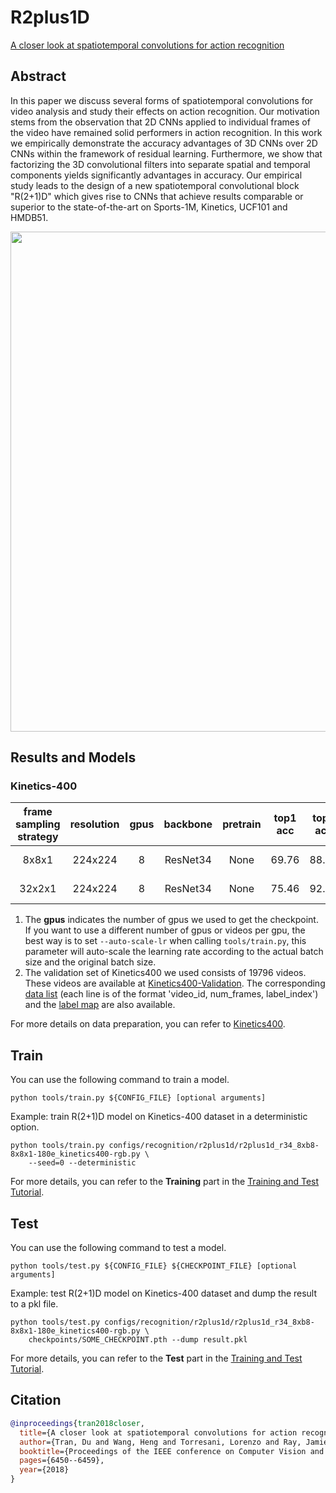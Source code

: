 # R2plus1D

[A closer look at spatiotemporal convolutions for action recognition](https://openaccess.thecvf.com/content_cvpr_2018/html/Tran_A_Closer_Look_CVPR_2018_paper.html)

<!-- [ALGORITHM] -->

## Abstract

<!-- [ABSTRACT] -->

In this paper we discuss several forms of spatiotemporal convolutions for video analysis and study their effects on action recognition. Our motivation stems from the observation that 2D CNNs applied to individual frames of the video have remained solid performers in action recognition. In this work we empirically demonstrate the accuracy advantages of 3D CNNs over 2D CNNs within the framework of residual learning. Furthermore, we show that factorizing the 3D convolutional filters into separate spatial and temporal components yields significantly advantages in accuracy. Our empirical study leads to the design of a new spatiotemporal convolutional block "R(2+1)D" which gives rise to CNNs that achieve results comparable or superior to the state-of-the-art on Sports-1M, Kinetics, UCF101 and HMDB51.

<!-- [IMAGE] -->

<div align=center>
<img src="https://user-images.githubusercontent.com/34324155/143043885-3d00413c-b556-445e-9673-f5805c08c195.png" width="800"/>
</div>

## Results and Models

### Kinetics-400

| frame sampling strategy | resolution | gpus | backbone | pretrain | top1 acc | top5 acc | testing protocol  | FLOPs | params |                config                |                ckpt                |                log                |
| :---------------------: | :--------: | :--: | :------: | :------: | :------: | :------: | :---------------: | :---: | :----: | :----------------------------------: | :--------------------------------: | :-------------------------------: |
|          8x8x1          |  224x224   |  8   | ResNet34 |   None   |  69.76   |  88.41   | 10 clips x 3 crop | 53.1G | 63.8M  | [config](/configs/recognition/r2plus1d/r2plus1d_r34_8xb8-8x8x1-180e_kinetics400-rgb.py) | [ckpt](https://download.openmmlab.com/mmaction/v1.0/recognition/r2plus1d/r2plus1d_r34_8xb8-8x8x1-180e_kinetics400-rgb/r2plus1d_r34_8xb8-8x8x1-180e_kinetics400-rgb_20220812-47cfe041.pth) | [log](https://download.openmmlab.com/mmaction/v1.0/recognition/r2plus1d/r2plus1d_r34_8xb8-8x8x1-180e_kinetics400-rgb/r2plus1d_r34_8xb8-8x8x1-180e_kinetics400-rgb.log) |
|         32x2x1          |  224x224   |  8   | ResNet34 |   None   |  75.46   |  92.28   | 10 clips x 3 crop | 213G  | 63.8M  | [config](/configs/recognition/r2plus1d/r2plus1d_r34_8xb8-32x2x1-180e_kinetics400-rgb.py) | [ckpt](https://download.openmmlab.com/mmaction/v1.0/recognition/r2plus1d/r2plus1d_r34_8xb8-32x2x1-180e_kinetics400-rgb/r2plus1d_r34_8xb8-32x2x1-180e_kinetics400-rgb_20220812-4270588c.pth) | [log](https://download.openmmlab.com/mmaction/v1.0/recognition/r2plus1d/r2plus1d_r34_8xb8-32x2x1-180e_kinetics400-rgb/r2plus1d_r34_8xb8-32x2x1-180e_kinetics400-rgb.log) |

1. The **gpus** indicates the number of gpus we used to get the checkpoint. If you want to use a different number of gpus or videos per gpu, the best way is to set `--auto-scale-lr` when calling `tools/train.py`, this parameter will auto-scale the learning rate according to the actual batch size and the original batch size.
2. The validation set of Kinetics400 we used consists of 19796 videos. These videos are available at [Kinetics400-Validation](https://mycuhk-my.sharepoint.com/:u:/g/personal/1155136485_link_cuhk_edu_hk/EbXw2WX94J1Hunyt3MWNDJUBz-nHvQYhO9pvKqm6g39PMA?e=a9QldB). The corresponding [data list](https://download.openmmlab.com/mmaction/dataset/k400_val/kinetics_val_list.txt) (each line is of the format 'video_id, num_frames, label_index') and the [label map](https://download.openmmlab.com/mmaction/dataset/k400_val/kinetics_class2ind.txt) are also available.

For more details on data preparation, you can refer to [Kinetics400](/tools/data/kinetics/README.md).

## Train

You can use the following command to train a model.

```shell
python tools/train.py ${CONFIG_FILE} [optional arguments]
```

Example: train R(2+1)D model on Kinetics-400 dataset in a deterministic option.

```shell
python tools/train.py configs/recognition/r2plus1d/r2plus1d_r34_8xb8-8x8x1-180e_kinetics400-rgb.py \
    --seed=0 --deterministic
```

For more details, you can refer to the **Training** part in the [Training and Test Tutorial](/docs/en/user_guides/4_train_test.md).

## Test

You can use the following command to test a model.

```shell
python tools/test.py ${CONFIG_FILE} ${CHECKPOINT_FILE} [optional arguments]
```

Example: test R(2+1)D model on Kinetics-400 dataset and dump the result to a pkl file.

```shell
python tools/test.py configs/recognition/r2plus1d/r2plus1d_r34_8xb8-8x8x1-180e_kinetics400-rgb.py \
    checkpoints/SOME_CHECKPOINT.pth --dump result.pkl
```

For more details, you can refer to the **Test** part in the [Training and Test Tutorial](/docs/en/user_guides/4_train_test.md).

## Citation

```BibTeX
@inproceedings{tran2018closer,
  title={A closer look at spatiotemporal convolutions for action recognition},
  author={Tran, Du and Wang, Heng and Torresani, Lorenzo and Ray, Jamie and LeCun, Yann and Paluri, Manohar},
  booktitle={Proceedings of the IEEE conference on Computer Vision and Pattern Recognition},
  pages={6450--6459},
  year={2018}
}
```
